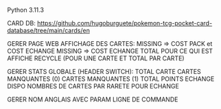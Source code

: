 Python 3.11.3

CARD DB: https://github.com/hugoburguete/pokemon-tcg-pocket-card-database/tree/main/cards/en

GERER PAGE WEB AFFICHAGE DES CARTES:
    MISSING => COST PACK et COST ECHANGE
    MISSING => COST ECHANGE TOTAL POUR CE QUI EST AFFICHE
    RECYCLE (POUR UNE CARTE ET TOTAL PAR CARTE)

GERER STATS GLOBALE (HEADER SWITCH):
    TOTAL CARTE
    CARTES MANQUANTES (0)
    CARTES MANQUANTES (1)
    TOTAL POINTS ECHANGE DISPO
    NOMBRES DE CARTES PAR RARETE POUR ECHANGE

GERER NOM ANGLAIS AVEC PARAM LIGNE DE COMMANDE
